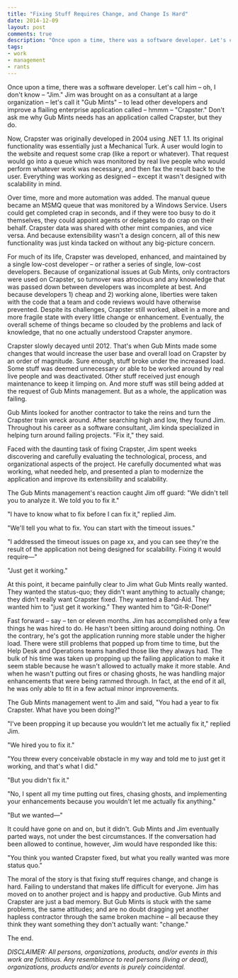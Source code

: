 ```yaml
--- 
title: "Fixing Stuff Requires Change, and Change Is Hard"
date: 2014-12-09
layout: post
comments: true
description: "Once upon a time, there was a software developer. Let's call him &ndash; oh, I don't know &ndash; &quot;Jim.&quot; Jim was brought on as a consultant at a large organization &ndash; let's call it &quot;Gub Mints&quot; &ndash; to lead other..."
tags:
- work
- management
- rants
---
```


Once upon a time, there was a software developer. Let's call him &ndash; oh, I don't know &ndash; &quot;Jim.&quot; Jim was brought on as a consultant at a large organization &ndash; let's call it &quot;Gub Mints&quot; &ndash; to lead other developers and improve a flailing enterprise application called &ndash; hmmm &ndash; &quot;Crapster.&quot; Don't ask me why Gub Mints needs has an application called Crapster, but they do.

Now, Crapster was originally developed in 2004 using .NET 1.1. Its original functionality was essentially just a Mechanical Turk. A user would login to the website and request some crap (like a report or whatever). That request would go into a queue which was monitored by real live people who would perform whatever work was necessary, and then fax the result back to the user. Everything was working as designed &ndash; except it wasn't designed with scalability in mind.

Over time, more and more automation was added. The manual queue became an MSMQ queue that was monitored by a Windows Service. Users could get completed crap in seconds, and if they were too busy to do it themselves, they could appoint agents or delegates to do crap on their behalf. Crapster data was shared with other mint companies, and vice versa. And because extensibility wasn't a design concern, all of this new functionality was just kinda tacked on without any big-picture concern.

For much of its life, Crapster was developed, enhanced, and maintained by a single low-cost developer &ndash; or rather a series of single, low-cost developers. Because of organizational issues at Gub Mints, only contractors were used on Crapster, so turnover was atrocious and any knowledge that was passed down between developers was incomplete at best. And because developers 1) cheap and 2) working alone, liberties were taken with the code that a team and code reviews would have otherwise prevented. Despite its challenges, Crapster still worked, albeit in a more and more fragile state with every little change or enhancement. Eventually, the overall scheme of things became so clouded by the problems and lack of knowledge, that no one actually understood Crapster anymore.

Crapster slowly decayed until 2012. That's when Gub Mints made some changes that would increase the user base and overall load on Crapster by an order of magnitude. Sure enough, stuff broke under the increased load. Some stuff was deemed unnecessary or able to be worked around by real live people and was deactivated. Other stuff received just enough maintenance to keep it limping on. And more stuff was still being added at the request of Gub Mints management. But as a whole, the application was failing.

Gub Mints looked for another contractor to take the reins and turn the Crapster train wreck around. After searching high and low, they found Jim. Throughout his career as a software consultant, Jim kinda specialized in helping turn around failing projects. &quot;Fix it,&quot; they said.

Faced with the daunting task of fixing Crapster, Jim spent weeks discovering and carefully evaluating the technological, process, and organizational aspects of the project. He carefully documented what was working, what needed help, and presented a plan to modernize the application and improve its extensibility and scalability.

The Gub Mints management's reaction caught Jim off guard: &quot;We didn't tell you to analyze it. We told you to fix it.&quot;

&quot;I have to know what to fix before I can fix it,&quot; replied Jim.

&quot;We'll tell you what to fix. You can start with the timeout issues.&quot;

&quot;I addressed the timeout issues on page xx, and you can see they're the result of the application not being designed for scalability. Fixing it would require&mdash;&quot;

&quot;Just get it working.&quot;

At this point, it became painfully clear to Jim what Gub Mints really wanted. They wanted the status-quo; they didn't want anything to actually change; they didn't really want Crapster fixed. They wanted a Band-Aid. They wanted him to &quot;just get it working.&quot; They wanted him to &quot;Git-R-Done!&quot;

Fast forward &ndash; say &ndash; ten or eleven months. Jim has accomplished only a few things he was hired to do. He hasn't been sitting around doing nothing. On the contrary, he's got the application running more stable under the higher load. There were still problems that popped up from time to time, but the Help Desk and Operations teams handled those like they always had. The bulk of his time was taken up propping up the failing application to make it seem stable because he wasn't allowed to actually make it more stable. And when he wasn't putting out fires or chasing ghosts, he was handling major enhancements that were being rammed through. In fact, at the end of it all, he was only able to fit in a few actual minor improvements.

The Gub Mints management went to Jim and said, &quot;You had a year to fix Crapster. What have you been doing?&quot;

&quot;I've been propping it up because you wouldn't let me actually fix it,&quot; replied Jim.

&quot;We hired you to fix it.&quot;

&quot;You threw every conceivable obstacle in my way and told me to just get it working, and that's what I did.&quot;

&quot;But you didn't fix it.&quot;

&quot;No, I spent all my time putting out fires, chasing ghosts, and implementing your enhancements because you wouldn't let me actually fix anything.&quot;

&quot;But we wanted&mdash;&quot;

It could have gone on and on, but it didn't. Gub Mints and Jim eventually parted ways, not under the best circumstances. If the conversation had been allowed to continue, however, Jim would have responded like this:

&quot;You think you wanted Crapster fixed, but what you really wanted was more status quo.&quot;

The moral of the story is that fixing stuff requires change, and change is hard. Failing to understand that makes life difficult for everyone. Jim has moved on to another project and is happy and productive. Gub Mints and Crapster are just a bad memory. But Gub Mints is stuck with the same problems, the same attitudes; and are no doubt dragging yet another hapless contractor through the same broken machine &ndash; all because they think they want something they don't actually want: &quot;change.&quot;

The end.

*DISCLAIMER: All persons, organizations, products, and/or events in this work are fictitious. Any resemblance to real persons (living or dead), organizations, products and/or events is purely coincidental.*